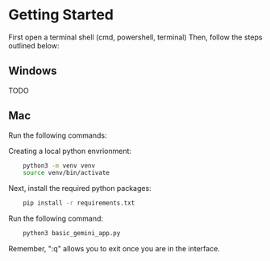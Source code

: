 # Getting Started

First open a terminal shell (cmd, powershell, terminal)
Then, follow the steps outlined below:
 
## Windows
TODO
## Mac

Run the following commands:

Creating a local python envrionment:
```bash
    python3 -m venv venv
    source venv/bin/activate
```

Next, install the required python packages:
```bash
    pip install -r requirements.txt
```

Run the following command:
```bash
    python3 basic_gemini_app.py
```

Remember, ":q" allows you to exit once you are in the interface.

